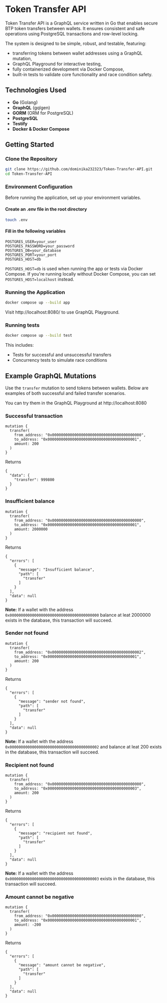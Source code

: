 # Token Transfer API

Token Transfer API is a GraphQL service written in Go that enables secure BTP token transfers between wallets.
It ensures consistent and safe operations using PostgreSQL transactions and row-level locking.

The system is designed to be simple, robust, and testable, featuring:
- transferring tokens between wallet addresses using a GraphQL mutation,
- GraphQL Playground for interactive testing,
- fully containerized development via Docker Compose,
- built-in tests to validate core functionality and race condition safety.

## Technologies Used

- **Go** (Golang)
- **GraphQL** (gqlgen)
- **GORM** (ORM for PostgreSQL)
- **PostgreSQL**
- **Testify**
- **Docker & Docker Compose**

## Getting Started

### Clone the Repository

```bash
git clone https://github.com/dominika232323/Token-Transfer-API.git
cd Token-Transfer-API
```

### Environment Configuration

Before running the application, set up your environment variables.

#### Create an .env file in the root directory

```bash
touch .env
```

#### Fill in the following variables

```
POSTGRES_USER=your_user
POSTGRES_PASSWORD=your_password
POSTGRES_DB=your_database
POSTGRES_PORT=your_port
POSTGRES_HOST=db
```

`POSTGRES_HOST=db` is used when running the app or tests via Docker Compose.
If you're running locally without Docker Compose, you can set `POSTGRES_HOST=localhost` instead.

### Running the Application

```bash
docker compose up --build app
```

Visit http://localhost:8080/ to use GraphQL Playground.

### Running tests

```bash
docker compose up --build test
```

This includes:
- Tests for successful and unsuccessful transfers
- Concurrency tests to simulate race conditions

## Example GraphQL Mutations

Use the `transfer` mutation to send tokens between wallets. Below are examples of both successful and failed transfer scenarios.

You can try them in the GraphQL Playground at http://localhost:8080

### Successful transaction

```
mutation {
  transfer(
    from_address: "0x0000000000000000000000000000000000000000",
    to_address: "0x0000000000000000000000000000000000000001",
    amount: 200
  )
}
```

Returns

```
{
  "data": {
    "transfer": 999800
  }
}
```

### Insufficient balance

```
mutation {
  transfer(
    from_address: "0x0000000000000000000000000000000000000000",
    to_address: "0x0000000000000000000000000000000000000001",
    amount: 2000000
  )
}
```

Returns 

```
{
  "errors": [
    {
      "message": "Insufficient balance",
      "path": [
        "transfer"
      ]
    }
  ],
  "data": null
}
```

**Note:** If a wallet with the address `0x0000000000000000000000000000000000000000` balance at leat 2000000 exists in the database, this transaction will succeed.

### Sender not found

```
mutation {
  transfer(
    from_address: "0x0000000000000000000000000000000000000002",
    to_address: "0x0000000000000000000000000000000000000001",
    amount: 200
  )
}
```

Returns 

```
{
  "errors": [
    {
      "message": "sender not found",
      "path": [
        "transfer"
      ]
    }
  ],
  "data": null
}
```

**Note:** If a wallet with the address `0x0000000000000000000000000000000000000002` and balance at leat 200 exists in the database, this transaction will succeed.

### Recipient not found

```
mutation {
  transfer(
    from_address: "0x0000000000000000000000000000000000000000",
    to_address: "0x0000000000000000000000000000000000000003",
    amount: 200
  )
}
```

Returns 

```
{
  "errors": [
    {
      "message": "recipient not found",
      "path": [
        "transfer"
      ]
    }
  ],
  "data": null
}
```

**Note:** If a wallet with the address `0x0000000000000000000000000000000000000003` exists in the database, this transaction will succeed.

### Amount cannot be negative

```
mutation {
  transfer(
    from_address: "0x0000000000000000000000000000000000000000",
    to_address: "0x0000000000000000000000000000000000000001",
    amount: -200
  )
}
```

Returns

```
{
  "errors": [
    {
      "message": "amount cannot be negative",
      "path": [
        "transfer"
      ]
    }
  ],
  "data": null
}
```